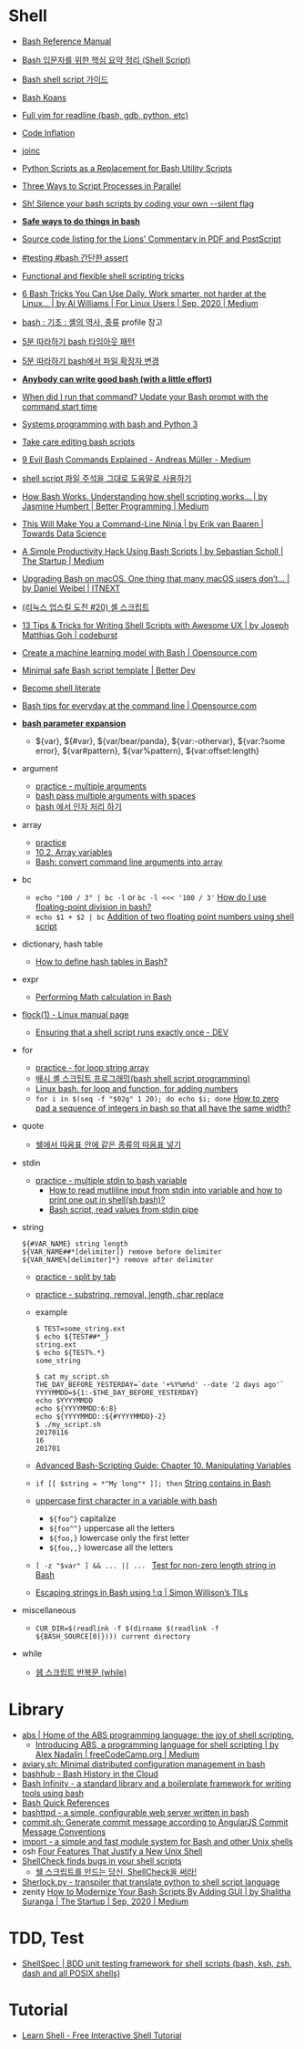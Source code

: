 Shell
=====
* [Bash Reference Manual](https://tiswww.case.edu/php/chet/bash/bashref.html)
* [Bash 입문자를 위한 핵심 요약 정리 (Shell Script)](https://blog.gaerae.com/2015/01/bash-hello-world.html)
* [Bash shell script 가이드](https://mug896.github.io/bash-shell)
* [Bash Koans](https://github.com/marcinbunsch/bash_koans)
* [Full vim for readline (bash, gdb, python, etc)](https://github.com/ardagnir/athame)
* [Code Inflation](https://www.computer.org/cms/Computer.org/ComputingNow/issues/2015/04/mso2015020010.pdf)
* [joinc](http://www.joinc.co.kr/modules/moniwiki/wiki.php/Site/Bash)
* [Python Scripts as a Replacement for Bash Utility Scripts](http://www.linuxjournal.com/content/python-scripts-replacement-bash-utility-scripts)
* [Three Ways to Script Processes in Parallel](https://www.codeword.xyz/2015/09/02/three-ways-to-script-processes-in-parallel/)
* [Sh! Silence your bash scripts by coding your own --silent flag](https://medium.freecodecamp.org/sh-silence-your-bash-scripts-by-coding-your-own-silent-flag-c7e9f8b668a4)
* [**Safe ways to do things in bash**](https://github.com/anordal/shellharden/blob/master/how_to_do_things_safely_in_bash.md)
* [Source code listing for the Lions' Commentary in PDF and PostScript](http://v6.cuzuco.com/)
* [#testing #bash 간단한 assert](http://ohyecloudy.com/pnotes/archives/bash-simple-assert/)
* [Functional and flexible shell scripting tricks](https://medium.freecodecamp.org/functional-and-flexible-shell-scripting-tricks-a2d693be2dd4)
* [6 Bash Tricks You Can Use Daily. Work smarter, not harder at the Linux… | by Al Williams | For Linux Users | Sep, 2020 | Medium](https://medium.com/for-linux-users/6-bash-tricks-you-can-use-daily-a32abdd8b13)
* [bash : 기초 : 셸의 역사, 종류](https://sunyzero.tistory.com/264) profile 참고
* [5분 따라하기 bash 타임아웃 패턴](http://jhrogue.blogspot.com/2020/04/5-bash.html)
* [5분 따라하기 bash에서 파일 확장자 변경](http://jhrogue.blogspot.com/2020/04/5-bash_29.html)
* [**Anybody can write good bash (with a little effort)**](https://blog.yossarian.net/2020/01/23/Anybody-can-write-good-bash-with-a-little-effort)
* [When did I run that command? Update your Bash prompt with the command start time](https://redandblack.io/blog/2020/bash-prompt-with-updating-time/)
* [Systems programming with bash and Python 3](https://github.com/kyclark/sysadminshow)
* [Take care editing bash scripts](https://thomask.sdf.org/blog/2019/11/09/take-care-editing-bash-scripts.html)
* [9 Evil Bash Commands Explained - Andreas Müller - Medium](https://medium.com/@devmount/9-evil-bash-commands-explained-709412e92bd7)
* [shell script 파일 주석을 그대로 도움말로 사용하기](https://bloodguy.tistory.com/entry/Linux-shell-script-%ED%8C%8C%EC%9D%BC-%EC%A3%BC%EC%84%9D%EC%9D%84-%EA%B7%B8%EB%8C%80%EB%A1%9C-%EB%8F%84%EC%9B%80%EB%A7%90%EB%A1%9C-%EC%82%AC%EC%9A%A9%ED%95%98%EA%B8%B0)
* [How Bash Works. Understanding how shell scripting works… | by Jasmine Humbert | Better Programming | Medium](https://medium.com/better-programming/how-bash-works-8424becc12f3)
* [This Will Make You a Command-Line Ninja | by Erik van Baaren | Towards Data Science](https://towardsdatascience.com/this-will-make-you-a-command-line-ninja-93a51cdb16b1)
* [A Simple Productivity Hack Using Bash Scripts | by Sebastian Scholl | The Startup | Medium](https://medium.com/swlh/a-simple-productivity-hack-using-bash-scripts-b723e60dd584)
* [Upgrading Bash on macOS. One thing that many macOS users don’t… | by Daniel Weibel | ITNEXT](https://itnext.io/upgrading-bash-on-macos-7138bd1066ba)
* [(리눅스 업스킬 도전 #20) 셸 스크립트](https://jhrogue.blogspot.com/2020/10/20.html)
* [13 Tips & Tricks for Writing Shell Scripts with Awesome UX | by Joseph Matthias Goh | codeburst](https://codeburst.io/13-tips-tricks-for-writing-shell-scripts-with-awesome-ux-19a525ae05ae)
* [Create a machine learning model with Bash | Opensource.com](https://opensource.com/article/20/11/machine-learning-bash)
* [Minimal safe Bash script template | Better Dev](https://betterdev.blog/minimal-safe-bash-script-template/)
* [Become shell literate](https://drewdevault.com/2020/12/12/Shell-literacy.html)
* [Bash tips for everyday at the command line | Opensource.com](https://opensource.com/article/18/5/bash-tricks)
* [**bash parameter expansion**](https://wizardzines.com/comics/parameter-expansion/)
  * ${var}, ${#var}, ${var/bear/panda}, ${var:-othervar}, ${var:?some error}, ${var#pattern}, ${var%pattern}, ${var:offset:length}
* argument
  * [practice - multiple arguments](https://gist.github.com/hyunjun/ba33945e80a4f899cc169f97aa351820)
  * [bash pass multiple arguments with spaces](http://www.linuxquestions.org/questions/linux-software-2/bash-pass-multiple-arguments-with-spaces-717268/)
  * [bash 에서 인자 처리 하기](http://forum.falinux.com/zbxe/?mid=lecture_tip&page=2&document_srl=549896)
* array
  * [practice](https://gist.github.com/hyunjun/ba33945e80a4f899cc169f97aa351820#file-array-sh)
  * [10.2. Array variables](http://tldp.org/LDP/Bash-Beginners-Guide/html/sect_10_02.html)
  * [Bash: convert command line arguments into array](http://stackoverflow.com/questions/12711786/bash-convert-command-line-arguments-into-array)
* bc
  * `echo "100 / 3" | bc -l` or `bc -l <<< '100 / 3'` [How do I use floating-point division in bash?](https://stackoverflow.com/questions/12722095/how-do-i-use-floating-point-division-in-bash)
  * `echo $1 + $2 | bc` [Addition of two floating point numbers using shell script](https://unix.stackexchange.com/questions/360324/addition-of-two-floating-point-numbers-using-shell-script)
* dictionary, hash table
  * [How to define hash tables in Bash?](https://stackoverflow.com/questions/1494178/how-to-define-hash-tables-in-bash)
* expr
  * [Performing Math calculation in Bash](https://www.shell-tips.com/2010/06/14/performing-math-calculation-in-bash/)
* [flock(1) - Linux manual page](https://man7.org/linux/man-pages/man1/flock.1.html)
  * [Ensuring that a shell script runs exactly once - DEV](https://dev.to/rrampage/ensuring-that-a-shell-script-runs-exactly-once-3d3f)
* for
  * [practice - for loop string array](https://gist.github.com/hyunjun/6ecaca07e8a206dc23ca0a16e2b90a4d)
  * [배시 셸 스크팁트 프로그래밍(bash shell script programming)](https://www.lesstif.com/pages/viewpage.action?pageId=26083916)
  * [Linux bash. for loop and function, for adding numbers](https://stackoverflow.com/questions/22460266/linux-bash-for-loop-and-function-for-adding-numbers/22460518)
  * `for i in $(seq -f "$02g" 1 20); do echo $i; done` [How to zero pad a sequence of integers in bash so that all have the same width?](https://stackoverflow.com/questions/8789729/how-to-zero-pad-a-sequence-of-integers-in-bash-so-that-all-have-the-same-width)
* quote
  * [쉘에서 따옴표 안에 같은 종류의 따옴표 넣기](https://hyeonseok.com/soojung/dev/2017/07/16/821.html)
* stdin
  * [practice - multiple stdin to bash variable](https://gist.github.com/hyunjun/c8aa8398b60b366177385e8dc36d677d#file-multiple_stdin-md)
    * [How to read mutliline input from stdin into variable and how to print one out in shell(sh,bash)?](http://stackoverflow.com/questions/212965/how-to-read-mutliline-input-from-stdin-into-variable-and-how-to-print-one-out-in)
    * [Bash script, read values from stdin pipe](http://stackoverflow.com/questions/2746553/bash-script-read-values-from-stdin-pipe)
* string

  ```
  ${#VAR_NAME} string length
  ${VAR_NAME##*[delimiter]} remove before delimiter
  ${VAR_NAME%[delimiter]*} remove after delimiter
  ```
  * [practice - split by tab](https://gist.github.com/hyunjun/c8aa8398b60b366177385e8dc36d677d#file-split_by_tab-md)
  * [practice - substring, removal, length, char replace](https://gist.github.com/hyunjun/c8aa8398b60b366177385e8dc36d677d#file-string_manipulation-sh)
  * example

    ```
    $ TEST=some_string.ext
    $ echo ${TEST##*_}
    string.ext
    $ echo ${TEST%.*}
    some_string

    $ cat my_script.sh
    THE_DAY_BEFORE_YESTERDAY=`date '+%Y%m%d' --date '2 days ago'`
    YYYYMMDD=${1:-$THE_DAY_BEFORE_YESTERDAY}
    echo $YYYYMMDD
    echo ${YYYYMMDD:6:8}
    echo ${YYYYMMDD::${#YYYYMMDD}-2}
    $ ./my_script.sh
    20170116
    16
    201701
    ```
  * [Advanced Bash-Scripting Guide: Chapter 10. Manipulating Variables](http://tldp.org/LDP/abs/html/string-manipulation.html)
  * `if [[ $string = *"My long"* ]]; then` [String contains in Bash](https://stackoverflow.com/questions/229551/string-contains-in-bash)
  * [uppercase first character in a variable with bash](https://stackoverflow.com/questions/12487424/uppercase-first-character-in-a-variable-with-bash)
    * `${foo^}` capitalize
    * `${foo^^}` uppercase all the letters
    * `${foo,}` lowercase only the first letter
    * `${foo,,}` lowercase all the letters
  * `[ -z "$var" ] && ... || ... ` [Test for non-zero length string in Bash](https://stackoverflow.com/a/3870055)
  * [Escaping strings in Bash using !:q | Simon Willison’s TILs](https://til.simonwillison.net/til/til/bash_escaping-a-string.md)
* miscellaneous
  * `CUR_DIR=$(readlink -f $(dirname $(readlink -f ${BASH_SOURCE[0]}))) current directory`
* while
  * [쉡 스크립트 반복문 (while)](http://qnfmfmd.tistory.com/181)

# Library
* [abs | Home of the ABS programming language: the joy of shell scripting.](https://www.abs-lang.org/)
  * [Introducing ABS, a programming language for shell scripting | by Alex Nadalin | freeCodeCamp.org | Medium](https://medium.com/free-code-camp/introducing-abs-a-programming-language-for-shell-scripting-dfbd737d621)
* [aviary.sh: Minimal distributed configuration management in bash](https://github.com/team-video/aviary.sh)
* [bashhub - Bash History in the Cloud](https://bashhub.com/)
* [Bash Infinity - a standard library and a boilerplate framework for writing tools using bash](https://github.com/niieani/bash-oo-framework)
* [Bash Quick References](https://shellmagic.xyz/)
* [bashttpd - a simple, configurable web server written in bash](https://github.com/avleen/bashttpd)
* [commit.sh: Generate commit message according to AngularJS Commit Message Conventions](https://github.com/outstanding1301/commit.sh)
* [import - a simple and fast module system for Bash and other Unix shells](https://import.pw/)
* osh [Four Features That Justify a New Unix Shell](http://www.oilshell.org/blog/2020/10/osh-features.html)
* [ShellCheck finds bugs in your shell scripts](https://www.shellcheck.net/)
  * [쉘 스크립트를 만드는 당신, ShellCheck을 써라!](http://blog.weirdx.io/post/43810/amp)
* [Sherlock.py - transpiler that translate python to shell script language](https://github.com/Luavis/sherlock.py)
* zenity [How to Modernize Your Bash Scripts By Adding GUI | by Shalitha Suranga | The Startup | Sep, 2020 | Medium](https://medium.com/swlh/how-to-modernize-your-bash-scripts-by-adding-gui-cba613a34cb7)

# TDD, Test
* [ShellSpec | BDD unit testing framework for shell scripts (bash, ksh, zsh, dash and all POSIX shells)](https://shellspec.info/)

# Tutorial
* [Learn Shell - Free Interactive Shell Tutorial](https://www.learnshell.org/)

